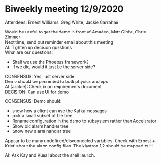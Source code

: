 # Biweekly meeting 12/9/2020

Attendees: Ernest Williams, Greg White, Jackie Garrahan

Would be useful to get the demo in front of Amadeo, Matt Gibbs, Chris Zimmer  
Next time, send out reminder email about this meeting  
AI: Tighten up decision questions  
What are our questions:  
- Shall we use the Phoebus framework?  
- If we did, would it just be the server side?  

CONSENSUS: Yes, just server side  
Demo should be presented to both physics and ops  
AI (Jackie): Check in on requirements document  
DECISION: Can use UI for demo  

CONSENSUS: Demo should:  
- show how a client can use the Kafka messages  
- pick a small subset of the tree  
- Rename configuration in the demo to subsystem rather than Accelerator  
- Show old alarm handler tree  
- Show new alarm handler tree  

Appear to be many undefined/disconnected variables. Check with Ernest + Kristi about the alarm config files. The klystron 1,2 should be mapped to H. 

AI: Ask Kay and Kunal about the shell launch.


